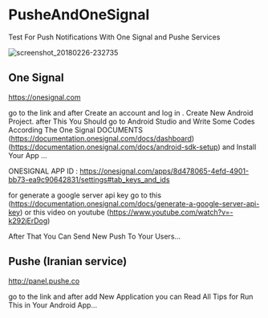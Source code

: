 # PusheAndOneSignal
Test For Push Notifications With One Signal and Pushe Services


![screenshot_20180226-232735](https://user-images.githubusercontent.com/26750131/36692502-371772ac-1b06-11e8-8efd-771f200e0ca1.png)


## One Signal 

https://onesignal.com

go to the link and after Create an account and log in . Create New Android Project.
after This You Should go to Android Studio and Write Some Codes 
According The One Signal 
DOCUMENTS (https://documentation.onesignal.com/docs/dashboard) (https://documentation.onesignal.com/docs/android-sdk-setup) and Install Your App ...

ONESIGNAL APP ID : https://onesignal.com/apps/8d478065-4efd-4901-bb73-ea9c90642831/settings#tab_keys_and_ids

for generate a google server api key go to this (https://documentation.onesignal.com/docs/generate-a-google-server-api-key) or
this video on youtube (https://www.youtube.com/watch?v=-k292jErDog)

 After That You Can Send New Push To Your Users...
 
 
 ## Pushe (Iranian service) 
 
 http://panel.pushe.co
 
 go to the link and after add New Application you can Read All Tips for Run This in Your Android App...
 
